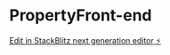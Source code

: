 # PropertyFront-end

[Edit in StackBlitz next generation editor ⚡️](https://stackblitz.com/~/github.com/asadrafi1221/PropertyFront-end)